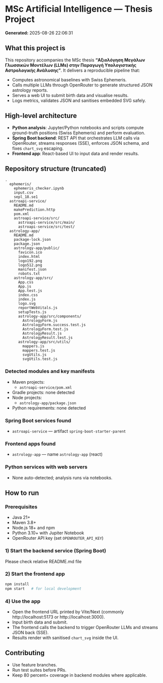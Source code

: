 # MSc Artificial Intelligence — Thesis Project

**Generated:** 2025-08-26 22:06:31

## What this project is
This repository accompanies the MSc thesis **“Αξιολόγηση Μεγάλων Γλωσσικών Μοντέλων (LLMs) στην Παραγωγή Υπολογιστικής Αστρολογικής Ανάλυσης”**. 
It delivers a reproducible pipeline that:
- Computes astronomical baselines with Swiss Ephemeris.
- Calls multiple LLMs through OpenRouter to generate structured JSON astrology reports.
- Serves a web UI to submit birth data and visualise results.
- Logs metrics, validates JSON and sanitises embedded SVG safely.


## High-level architecture
- **Python analysis**: Jupyter/Python notebooks and scripts compute ground-truth positions (Swiss Ephemeris) and perform evaluation.
- **Spring Boot backend**: REST API that orchestrates LLM calls via OpenRouter, streams responses (SSE), enforces JSON schema, and fixes `chart_svg` escaping.
- **Frontend app**: React-based UI to input data and render results.

## Repository structure (truncated)
```
.
  ephemeris/
    ephemeris_checker.ipynb
    input.csv
    sepl_18.se1
  astroapi-service/
    README.md
    makePrediction.http
    pom.xml
    astroapi-service/src/
      astroapi-service/src/main/
      astroapi-service/src/test/
  astrology-app/
    README.md
    package-lock.json
    package.json
    astrology-app/public/
      favicon.ico
      index.html
      logo192.png
      logo512.png
      manifest.json
      robots.txt
    astrology-app/src/
      App.css
      App.js
      App.test.js
      index.css
      index.js
      logo.svg
      reportWebVitals.js
      setupTests.js
      astrology-app/src/components/
        AstrologyForm.js
        AstrologyForm.success.test.js
        AstrologyForm.test.js
        AstrologyResult.js
        AstrologyResult.test.js
      astrology-app/src/utils/
        mappers.js
        mappers.test.js
        svgUtils.js
        svgUtils.test.js
```

### Detected modules and key manifests
- Maven projects:
  - `astroapi-service/pom.xml`
- Gradle projects: none detected
- Node projects:
  - `astrology-app/package.json`
- Python requirements: none detected

### Spring Boot services found
- `astroapi-service` — artifact `spring-boot-starter-parent`

### Frontend apps found
- `astrology-app` — name `astrology-app` (react)

### Python services with web servers
- None auto-detected; analysis runs via notebooks.

## How to run

### Prerequisites
- Java 21+
- Maven 3.8+
- Node.js 18+ and npm
- Python 3.10+ with Jupiter Notebook
- OpenRouter API key (set `OPENROUTER_API_KEY`)

### 1) Start the backend service (Spring Boot)

Please check relative README.md file

### 2) Start the frontend app
```bash
npm install
npm start   # for local development
```

### 4) Use the app
- Open the frontend URL printed by Vite/Next (commonly http://localhost:5173 or http://localhost:3000).
- Input birth data and submit.
- The frontend calls the backend to trigger OpenRouter LLMs and streams JSON back (SSE).
- Results render with sanitised `chart_svg` inside the UI.

## Contributing
- Use feature branches. 
- Run test suites before PRs.
- Keep 80 percent+ coverage in backend modules where applicable.
